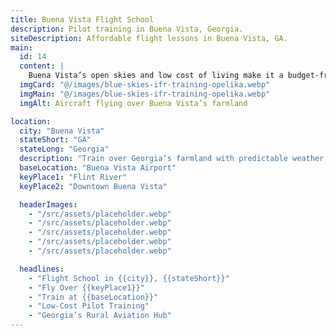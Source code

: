 ```yaml
---
title: Buena Vista Flight School
description: Pilot training in Buena Vista, Georgia.
siteDescription: Affordable flight lessons in Buena Vista, GA.
main:
  id: 14
  content: |
    Buena Vista’s open skies and low cost of living make it a budget-friendly choice for aspiring pilots.
  imgCard: "@/images/blue-skies-ifr-training-opelika.webp"
  imgMain: "@/images/blue-skies-ifr-training-opelika.webp"
  imgAlt: Aircraft flying over Buena Vista’s farmland

location:
  city: "Buena Vista"
  stateShort: "GA"
  stateLong: "Georgia"
  description: "Train over Georgia’s farmland with predictable weather patterns."
  baseLocation: "Buena Vista Airport"
  keyPlace1: "Flint River"
  keyPlace2: "Downtown Buena Vista"

  headerImages:
    - "/src/assets/placeholder.webp"
    - "/src/assets/placeholder.webp"
    - "/src/assets/placeholder.webp"
    - "/src/assets/placeholder.webp"
    - "/src/assets/placeholder.webp"

  headlines:
    - "Flight School in {{city}}, {{stateShort}}"
    - "Fly Over {{keyPlace1}}"
    - "Train at {{baseLocation}}"
    - "Low-Cost Pilot Training"
    - "Georgia’s Rural Aviation Hub"
---
```

